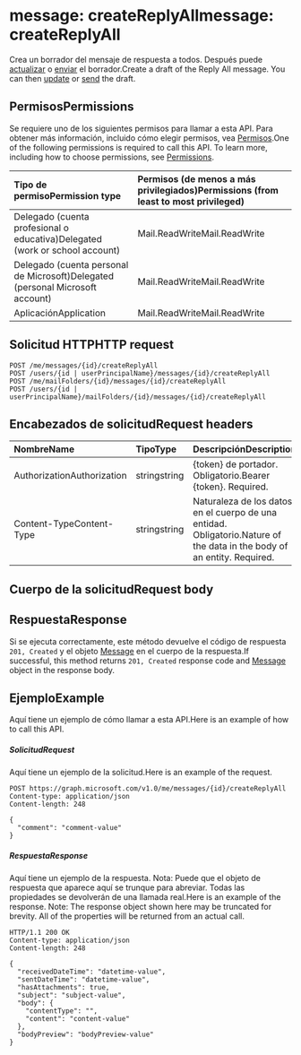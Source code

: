 # <a name="message-createreplyall"></a><span data-ttu-id="e9ea6-101">message: createReplyAll</span><span class="sxs-lookup"><span data-stu-id="e9ea6-101">message: createReplyAll</span></span>

<span data-ttu-id="e9ea6-p101">Crea un borrador del mensaje de respuesta a todos. Después puede [actualizar](../api/message_update.md) o [enviar](../api/message_send.md) el borrador.</span><span class="sxs-lookup"><span data-stu-id="e9ea6-p101">Create a draft of the Reply All message. You can then [update](../api/message_update.md) or [send](../api/message_send.md) the draft.</span></span>

## <a name="permissions"></a><span data-ttu-id="e9ea6-104">Permisos</span><span class="sxs-lookup"><span data-stu-id="e9ea6-104">Permissions</span></span>
<span data-ttu-id="e9ea6-p102">Se requiere uno de los siguientes permisos para llamar a esta API. Para obtener más información, incluido cómo elegir permisos, vea [Permisos](../../../concepts/permissions_reference.md).</span><span class="sxs-lookup"><span data-stu-id="e9ea6-p102">One of the following permissions is required to call this API. To learn more, including how to choose permissions, see [Permissions](../../../concepts/permissions_reference.md).</span></span>

|<span data-ttu-id="e9ea6-107">Tipo de permiso</span><span class="sxs-lookup"><span data-stu-id="e9ea6-107">Permission type</span></span>      | <span data-ttu-id="e9ea6-108">Permisos (de menos a más privilegiados)</span><span class="sxs-lookup"><span data-stu-id="e9ea6-108">Permissions (from least to most privileged)</span></span>              | 
|:--------------------|:---------------------------------------------------------| 
|<span data-ttu-id="e9ea6-109">Delegado (cuenta profesional o educativa)</span><span class="sxs-lookup"><span data-stu-id="e9ea6-109">Delegated (work or school account)</span></span> | <span data-ttu-id="e9ea6-110">Mail.ReadWrite</span><span class="sxs-lookup"><span data-stu-id="e9ea6-110">Mail.ReadWrite</span></span>    | 
|<span data-ttu-id="e9ea6-111">Delegado (cuenta personal de Microsoft)</span><span class="sxs-lookup"><span data-stu-id="e9ea6-111">Delegated (personal Microsoft account)</span></span> | <span data-ttu-id="e9ea6-112">Mail.ReadWrite</span><span class="sxs-lookup"><span data-stu-id="e9ea6-112">Mail.ReadWrite</span></span>    | 
|<span data-ttu-id="e9ea6-113">Aplicación</span><span class="sxs-lookup"><span data-stu-id="e9ea6-113">Application</span></span> | <span data-ttu-id="e9ea6-114">Mail.ReadWrite</span><span class="sxs-lookup"><span data-stu-id="e9ea6-114">Mail.ReadWrite</span></span> | 

## <a name="http-request"></a><span data-ttu-id="e9ea6-115">Solicitud HTTP</span><span class="sxs-lookup"><span data-stu-id="e9ea6-115">HTTP request</span></span>
<!-- { "blockType": "ignored" } -->
```http
POST /me/messages/{id}/createReplyAll
POST /users/{id | userPrincipalName}/messages/{id}/createReplyAll
POST /me/mailFolders/{id}/messages/{id}/createReplyAll
POST /users/{id | userPrincipalName}/mailFolders/{id}/messages/{id}/createReplyAll
```
## <a name="request-headers"></a><span data-ttu-id="e9ea6-116">Encabezados de solicitud</span><span class="sxs-lookup"><span data-stu-id="e9ea6-116">Request headers</span></span>
| <span data-ttu-id="e9ea6-117">Nombre</span><span class="sxs-lookup"><span data-stu-id="e9ea6-117">Name</span></span>       | <span data-ttu-id="e9ea6-118">Tipo</span><span class="sxs-lookup"><span data-stu-id="e9ea6-118">Type</span></span> | <span data-ttu-id="e9ea6-119">Descripción</span><span class="sxs-lookup"><span data-stu-id="e9ea6-119">Description</span></span>|
|:---------------|:--------|:----------|
| <span data-ttu-id="e9ea6-120">Authorization</span><span class="sxs-lookup"><span data-stu-id="e9ea6-120">Authorization</span></span>  | <span data-ttu-id="e9ea6-121">string</span><span class="sxs-lookup"><span data-stu-id="e9ea6-121">string</span></span>  | <span data-ttu-id="e9ea6-p103">{token} de portador. Obligatorio.</span><span class="sxs-lookup"><span data-stu-id="e9ea6-p103">Bearer {token}. Required.</span></span> |
| <span data-ttu-id="e9ea6-124">Content-Type</span><span class="sxs-lookup"><span data-stu-id="e9ea6-124">Content-Type</span></span> | <span data-ttu-id="e9ea6-125">string</span><span class="sxs-lookup"><span data-stu-id="e9ea6-125">string</span></span>  | <span data-ttu-id="e9ea6-p104">Naturaleza de los datos en el cuerpo de una entidad. Obligatorio.</span><span class="sxs-lookup"><span data-stu-id="e9ea6-p104">Nature of the data in the body of an entity. Required.</span></span> |

## <a name="request-body"></a><span data-ttu-id="e9ea6-128">Cuerpo de la solicitud</span><span class="sxs-lookup"><span data-stu-id="e9ea6-128">Request body</span></span>

## <a name="response"></a><span data-ttu-id="e9ea6-129">Respuesta</span><span class="sxs-lookup"><span data-stu-id="e9ea6-129">Response</span></span>

<span data-ttu-id="e9ea6-130">Si se ejecuta correctamente, este método devuelve el código de respuesta `201, Created` y el objeto [Message](../resources/message.md) en el cuerpo de la respuesta.</span><span class="sxs-lookup"><span data-stu-id="e9ea6-130">If successful, this method returns `201, Created` response code and [Message](../resources/message.md) object in the response body.</span></span>

## <a name="example"></a><span data-ttu-id="e9ea6-131">Ejemplo</span><span class="sxs-lookup"><span data-stu-id="e9ea6-131">Example</span></span>
<span data-ttu-id="e9ea6-132">Aquí tiene un ejemplo de cómo llamar a esta API.</span><span class="sxs-lookup"><span data-stu-id="e9ea6-132">Here is an example of how to call this API.</span></span>
##### <a name="request"></a><span data-ttu-id="e9ea6-133">Solicitud</span><span class="sxs-lookup"><span data-stu-id="e9ea6-133">Request</span></span>
<span data-ttu-id="e9ea6-134">Aquí tiene un ejemplo de la solicitud.</span><span class="sxs-lookup"><span data-stu-id="e9ea6-134">Here is an example of the request.</span></span>
<!-- {
  "blockType": "request",
  "name": "message_createreplyall"
}-->
```http
POST https://graph.microsoft.com/v1.0/me/messages/{id}/createReplyAll
Content-type: application/json
Content-length: 248

{
  "comment": "comment-value"
}
```

##### <a name="response"></a><span data-ttu-id="e9ea6-135">Respuesta</span><span class="sxs-lookup"><span data-stu-id="e9ea6-135">Response</span></span>
<span data-ttu-id="e9ea6-p105">Aquí tiene un ejemplo de la respuesta. Nota: Puede que el objeto de respuesta que aparece aquí se trunque para abreviar. Todas las propiedades se devolverán de una llamada real.</span><span class="sxs-lookup"><span data-stu-id="e9ea6-p105">Here is an example of the response. Note: The response object shown here may be truncated for brevity. All of the properties will be returned from an actual call.</span></span>
<!-- {
  "blockType": "response",
  "truncated": true,
  "@odata.type": "microsoft.graph.message"
} -->
```http
HTTP/1.1 200 OK
Content-type: application/json
Content-length: 248

{
  "receivedDateTime": "datetime-value",
  "sentDateTime": "datetime-value",
  "hasAttachments": true,
  "subject": "subject-value",
  "body": {
    "contentType": "",
    "content": "content-value"
  },
  "bodyPreview": "bodyPreview-value"
}
```

<!-- uuid: 8fcb5dbc-d5aa-4681-8e31-b001d5168d79
2015-10-25 14:57:30 UTC -->
<!-- {
  "type": "#page.annotation",
  "description": "message: createReplyAll",
  "keywords": "",
  "section": "documentation",
  "tocPath": ""
}-->
